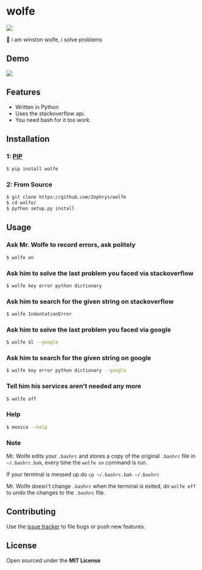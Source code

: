 # wolfe

![](http://i.imgur.com/ffMQrWB.png)

:wolf: i am winston wolfe, i solve problems

## Demo
![](http://i.imgur.com/D4iLyJw.gif?1)

## Features

- Written in Python
- Uses the stackoverflow api.
- You need bash for it too work.

## Installation

### 1: [PIP](https://pypi.python.org/pypi/wolfe)

```bash
$ pip install wolfe
```

### 2: From Source

```bash
$ git clone https://github.com/Zephrys/wolfe
$ cd wolfe/
$ python setup.py install
```

## Usage

### Ask Mr. Wolfe to record errors, ask politely

```bash
$ wolfe on
```

### Ask him to solve the last problem you faced via stackoverflow

```bash
$ wolfe key error python dictionary
```

### Ask him to search for the given string on stackoverflow

```bash
$ wolfe IndentationError
```

### Ask him to solve the last problem you faced via google

```bash
$ wolfe $l --google
```

### Ask him to search for the given string on google

```bash
$ wolfe key error python dictionary --google
```


### Tell him his services aren't needed any more

```bash
$ wolfe off
```

### Help

```bash
$ monica --help
```

### Note

Mr. Wolfe edits your `.bashrc` and stores a copy of the original `.bashrc` file in `~/.bashrc.bak`, every time the `wolfe on` command is run.

If your terminal is messed up do `cp ~/.bashrc.bak ~/.bashrc`

Mr. Wolfe doesn't change `.bashrc` when the terminal is exited, do `wolfe off`
to undo the changes to the `.bashrc` file.

## Contributing

Use the [issue tracker](https://github.com/Zephrys/monica) to file bugs or push new features.

## License

Open sourced under the **MIT License**
